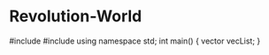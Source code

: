 # Revolution-World
#include <iostream>
#include <vector>
using namespace std;
  int main()
  {
     vector<int> vecList; 
  }
